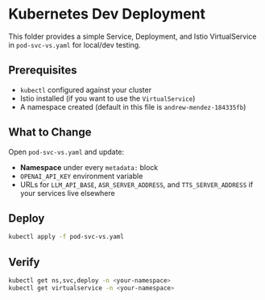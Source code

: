 <!-- File: dev-k8s-deployment/README.md -->

# Kubernetes Dev Deployment

This folder provides a simple Service, Deployment, and Istio VirtualService in `pod-svc-vs.yaml` for local/dev testing.

## Prerequisites

- `kubectl` configured against your cluster  
- Istio installed (if you want to use the `VirtualService`)  
- A namespace created (default in this file is `andrew-mendez-184335fb`)

## What to Change

Open `pod-svc-vs.yaml` and update:

- **Namespace** under every `metadata:` block  
- `OPENAI_API_KEY` environment variable  
- URLs for `LLM_API_BASE`, `ASR_SERVER_ADDRESS`, and `TTS_SERVER_ADDRESS` if your services live elsewhere  

## Deploy

```bash
kubectl apply -f pod-svc-vs.yaml
```

## Verify

```bash
kubectl get ns,svc,deploy -n <your-namespace>
kubectl get virtualservice -n <your-namespace>
```
